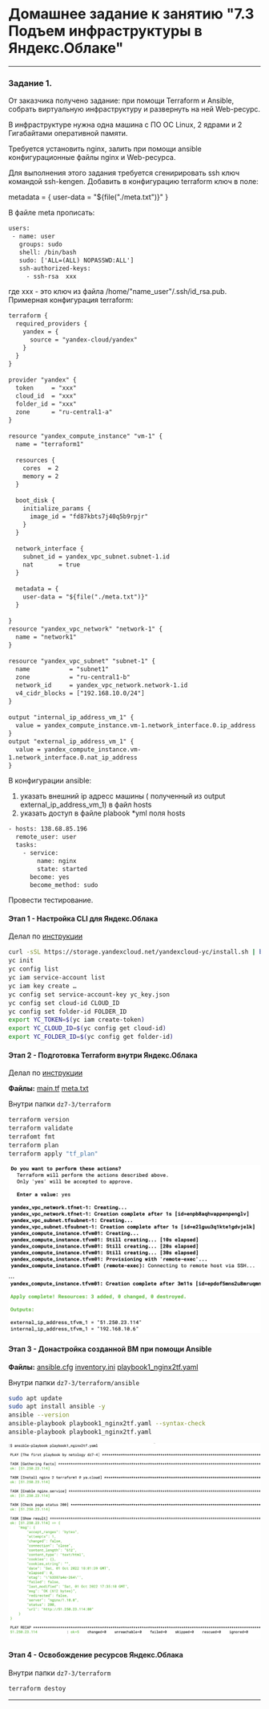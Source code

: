 # Домашнее задание к занятию "7.3 Подъем инфраструктуры в Яндекс.Облаке"

 ---

### Задание 1. 

От заказчика получено задание: при помощи Terraform и Ansible, собрать виртуальную инфраструктуру и развернуть на ней Web-ресурс. 

В инфраструктуре нужна одна машина с ПО ОС Linux, 2 ядрами и 2 Гигабайтами оперативной памяти. 

Требуется установить nginx, залить при помощи ansible конфигурационные файлы nginx и Web-ресурса. 

Для выполнения этого задания требуется сгенирировать ssh ключ командой ssh-kengen. Добавить в конфигурацию terraform ключ в поле:

 metadata = {
    user-data = "${file("./meta.txt")}"
  }
 
 В файле meta прописать: 
 ```
 users:
  - name: user
    groups: sudo
    shell: /bin/bash
    sudo: ['ALL=(ALL) NOPASSWD:ALL']
    ssh-authorized-keys:
      - ssh-rsa  xxx
```

где xxx - это ключ из файла /home/"name_user"/.ssh/id_rsa.pub.
Примерная конфигурация terraform:
```
terraform {
  required_providers {
    yandex = {
      source = "yandex-cloud/yandex"
    }
  }
}

provider "yandex" {
  token     = "xxx"
  cloud_id  = "xxx"
  folder_id = "xxx"
  zone      = "ru-central1-a"
}

resource "yandex_compute_instance" "vm-1" {
  name = "terraform1"

  resources {
    cores  = 2
    memory = 2
  }

  boot_disk {
    initialize_params {
      image_id = "fd87kbts7j40q5b9rpjr"
    }
  }

  network_interface {
    subnet_id = yandex_vpc_subnet.subnet-1.id
    nat       = true
  }
  
  metadata = {
    user-data = "${file("./meta.txt")}"
  }

}
resource "yandex_vpc_network" "network-1" {
  name = "network1"
}

resource "yandex_vpc_subnet" "subnet-1" {
  name           = "subnet1"
  zone           = "ru-central1-b"
  network_id     = yandex_vpc_network.network-1.id
  v4_cidr_blocks = ["192.168.10.0/24"]
}

output "internal_ip_address_vm_1" {
  value = yandex_compute_instance.vm-1.network_interface.0.ip_address
}
output "external_ip_address_vm_1" {
  value = yandex_compute_instance.vm-1.network_interface.0.nat_ip_address
}
```
В конфигурации ansible:
1) указать внешний ip адресс машины ( полученный из output external_ip_address_vm_1)  в файл hosts
2) указать доступ в файле plabook *yml поля hosts
```
- hosts: 138.68.85.196
  remote_user: user
  tasks:
    - service:
        name: nginx
        state: started
      become: yes
      become_method: sudo
```

Провести тестирование. 


#### Этап 1 - Настройка CLI для Яндекс.Облака

Делал по [инструкции](https://cloud.yandex.ru/docs/cli/quickstart#install)

```sh
curl -sSL https://storage.yandexcloud.net/yandexcloud-yc/install.sh | bash
yc init
yc config list
yc iam service-account list
yc iam key create …
yc config set service-account-key yc_key.json
yc config set cloud-id CLOUD_ID
yc config set folder-id FOLDER_ID
export YC_TOKEN=$(yc iam create-token)
export YC_CLOUD_ID=$(yc config get cloud-id)
export YC_FOLDER_ID=$(yc config get folder-id)
```

#### Этап 2 - Подготовка Terraform внутри Яндекс.Облака

Делал по [инструкции](https://cloud.yandex.ru/docs/tutorials/infrastructure-management/terraform-quickstart)

**Файлы:**
[main.tf](https://github.com/paive-media/netology_dz_6-5/terraform/main.tf)
[meta.txt](https://github.com/paive-media/netology_dz_6-5/terraform/meta.txt)

Внутри папки `dz7-3/terraform`
```sh
terraform version
terraform validate
terrafomt fmt
terraform plan
terraform apply "tf_plan"
```
![task1 screen1-1](https://github.com/paive-media/netology_dz_6-5/blob/main/dz_tf_7-3_screen1-1.png "terraform@yac result begin")
…
![task1 screen1-2](https://github.com/paive-media/netology_dz_6-5/blob/main/dz_tf_7-3_screen1-2.png "terraform@yac result end")


#### Этап 3 - Донастройка созданной ВМ при помощи Ansible

**Файлы:**
[ansible.cfg](ansible/ansible.cfg)
[inventory.ini](https://github.com/paive-media/netology_dz_6-5/ansible/inventory.ini)
[playbook1_nginx2tf.yaml](https://github.com/paive-media/netology_dz_6-5/ansible/playbook1_nginx2tf.yaml)

Внутри папки `dz7-3/terraform/ansible`
```sh
sudo apt update
sudo apt install ansible -y
ansible --version
ansible-playbook playbook1_nginx2tf.yaml --syntax-check
ansible-playbook playbook1_nginx2tf.yaml
```
![task1 screen2](https://github.com/paive-media/netology_dz_6-5/blob/main/dz_tf_7-3_screen2.png "ansible playbook result")


#### Этап 4 - Освобождение ресурсов Яндекс.Облака

Внутри папки `dz7-3/terraform`
```sh
terraform destoy
```


---
